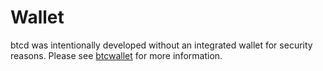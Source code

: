 # Wallet

btcd was intentionally developed without an integrated wallet for security
reasons.  Please see [btcwallet](https://github.com/binance-chain/btcwallet) for more
information.
